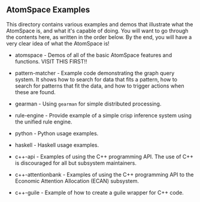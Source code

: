 AtomSpace Examples
------------------

This directory contains various examples and demos that illustrate
what the AtomSpace is, and what it's capable of doing.  You will
want to go through the contents here, as written in the order below.
By the end, you will have a very clear idea of what the AtomSpace is!

* atomspace     - Demos of all of the basic AtomSpace features and
                  functions. VISIT THIS FIRST!!

* pattern-matcher - Example code demonstrating the graph query system.
                  It shows how to search for data that fits a pattern,
                  how to search for patterns that fit the data, and
                  how to trigger actions when these are found.

* gearman       - Using `gearman` for simple distributed processing.

* rule-engine   - Provide example of a simple crisp inference system
                  using the unified rule engine.

* python        - Python usage examples.
* haskell       - Haskell usage examples.

* c++-api       - Examples of using the C++ programming API. The use of
                  C++ is discouraged for all but subsystem maintainers.

* c++-attentionbank - Examples of using the C++ programming API to the
                  Economic Attention Allocation (ECAN) subsystem.

* c++-guile     - Example of how to create a guile wrapper for C++ code.
